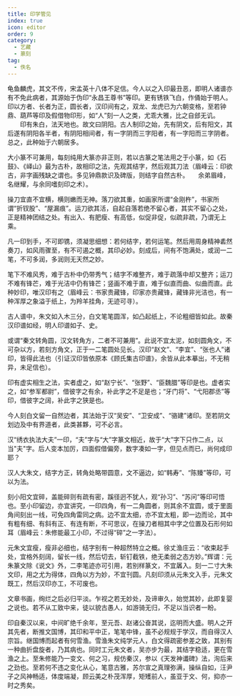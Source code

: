 ```yaml
---
title: 印学管见
index: true
icon: editor
order: 9
category:
  - 艺藏
  - 篆刻
tag:
  - 佚名
---
```


龟鱼麟虎，其文不传，宋孟英十八体不足信。今人以之入印最丑恶，即明人诸谱亦有不免此病者，其源始于伪印“永昌王尊书”等印。更有锈铁飞白，作俑始于明人。印以方者、长者为正，圆长者，汉印间有之，双龙、龙虎已为六朝变格，至若钟鼎、葫芦等印及假借物印形，如“人”刻一人之类，尤乖大雅，比之自郐无讥。 　　印有朱白，法天地也。故文曰阴阳。古人制印之始，先有阴文，后有阳文，其后遂有阴阳各半者，有阴阳相间者，有一字阴而三字阳者，有一字阳而三字阴者。总之，此种始于六朝居多。  

大小篆不可兼用，每刻纯用大篆亦非正则，若以古篆之笔法用之于小篆，如《石鼓》、《峄山》最为古朴，故相印之法，先观其结字，然后观其刀法（眉峰云：印欲古，非字画残缺之谓也。多见钟鼎款识及碑版，则结字自然古朴。　　余弟眉峰，名继耀，与余同嗜刻印之术）。  

操刀宜直不宜横，横则嫩而无神。落刀欲其重，如画家所谓“金刚杵”，书家所谓“折钗股”、“屋漏痕”。运刀欲其活，自起自落若绝不留心者，其实不留心之处，正是精神团结之处。有出入、有肥瘦、有高低，似促非促，似疏非疏，乃谓无上乘。  

凡一印到手，不可即镌，须凝思细想：若何结字，若何运笔。然后用周身精神砉然奏刀，如风雨骤至，有不可遏之概，其印必妙。刻成后，间有不饱满处，或润一二笔，不可多润，多润则无天然之妙。  

笔下不难风秀，难于古朴中仍带秀气；结字不难整齐，难于疏落中却又整齐；运刀不难有锋芒，难于光洁中仍有锋芒；竖画不难于直，难于似直而曲、似曲而直。此种妙印，唯汉印有之（眉峰云：书家贵藏锋，印家亦贵藏锋，藏锋非光洁也，有一种浑厚之象溢于纸上，为羚羊挂角，无迹可寻）。  

古人谱中，朱文如入木三分，白文笔笔圆浑，如凸起纸上，不论粗细皆如此。故秦汉印谱如经，明人印谱如子、史。  

或谓“秦文转角圆，汉文转角方，二者不可兼用”。此说不宜太泥，如刻圆角文，不可杂以方，若刻方角文，正于一二笔圆处见长。汉印“赵文”、“李宜”、“张也人”诸印，皆得此法也（引证汉印皆依原本《顾氏集古印谱》，余皆从此本摹出，不无稍异，未足信也）。  

印有虚实相生之法，实者虚之，如“赵宁长”、“张野”、“臣魏腊”等印是也。虚者实之，如“参军都尉”，借彼字之有余，补此字之不足是也；“牙门将”、“弋阳郡丞”等印，借彼字之阔，补此字之狭是也。  

今人刻白文留一自然边者，其法始于汉“吴安”、“卫安成”、“骆建”诸印。至若阴文划边及中有界道者，此类甚夥，可不必言。  

汉“绣衣执法大夫”一印，“夫”字与“大”字篆文相近，故于“大”字下只作二点，以当"夫"字。后人变本加厉，四面假借偏旁，数字凑如一字，但见点而已，尚何成印耶？  

汉人大朱文，结字方正，转角处略带圆意，文不逼边，如“韩寿”、“陈臻”等印，可以为法。  

刻小阳文宜碎，盖能碎则有疏有密，蹊径迥不犹人，观“孙习”、“苏问”等印可悟也。至小印留边，亦宜讲究，一印四角，有一二角圆者，则其余不宜圆，或于里面角间刻出一线，可免四角雷同之病。边不宜太细，亦不宜太粗，即一边而论，其中有粗有细、有斜有正、有连有断，不可思议，在操刀者相其中字之位置及石形何如耳（眉峰云：朱修能最工小印，不过得“碎”之一字法）。  

元朱文宜瘦，瘦非必细也，结字别有一种超然特立之概。徐丈渔庄云：“收束起手处，宜格外刻阔，留长一线，然后切去，斩钉截铁，绝无柔弱之态方妙。”辉谓：元朱篆文除《说文》外，二李笔迹亦可引用，若别样篆文，不宜羼入。刻一二寸大朱文印，用之尤为得体，四角以方为妙，不宜刊圆。凡刻印须从元朱文入手，元朱文既工，然后汉印亦工，不可废也。  

文章书画，绚烂之后必归平淡。乍视之若无妙处，及谛审久，始觉其妙，此即复婴之说也。若不从工致中来，徒以貌古愚人，如游骑无归，不足以当识者一盼。  

印自秦汉以来，中间旷绝千余年，至元吾、赵诸公奋其说，迄明而大盛。明人之开其先者，断推文国博，其印和平中正，笔笔中锋，虽不必规规于学汉，而自得汉人宗旨。继国博而起者有何雪渔。雪渔朱文纯学元人，白文得疏密参差之致，其别有一种曲折盘旋者，乃其病也。同时工元朱文者，吴亦步为最，其结字稳适，更在雪渔之上。至朱修能乃一变文、何之习，规仿秦汉，参以《天发神谶碑》法，洵后来之劲也。至若何不违之变化从心，笔意古雅，苏尔宣之真理弥满，操纵自如，汪尹子之风神畅适，体度端凝，顾云美之朴茂浑厚，矩矱前人，虽亚于文、何，抑亦一时之秀矣。  
